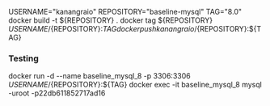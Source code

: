 USERNAME="kanangraio"
REPOSITORY="baseline-mysql"
TAG="8.0"
docker build -t ${REPOSITORY} .
docker tag ${REPOSITORY} ${USERNAME}/${REPOSITORY}:${TAG}
docker push kanangraio/${REPOSITORY}:${TAG}



### Testing
docker run -d --name baseline_mysql_8 -p 3306:3306 ${USERNAME}/${REPOSITORY}:${TAG}
docker exec -it baseline_mysql_8 mysql -uroot -p22db611852717ad16
